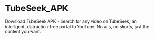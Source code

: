 # TubeSeek_APK
Download TubeSeek APK - Search for any video on TubeSeek, an intelligent, distraction-free portal to YouTube. No ads, no shorts, just the content you want.
